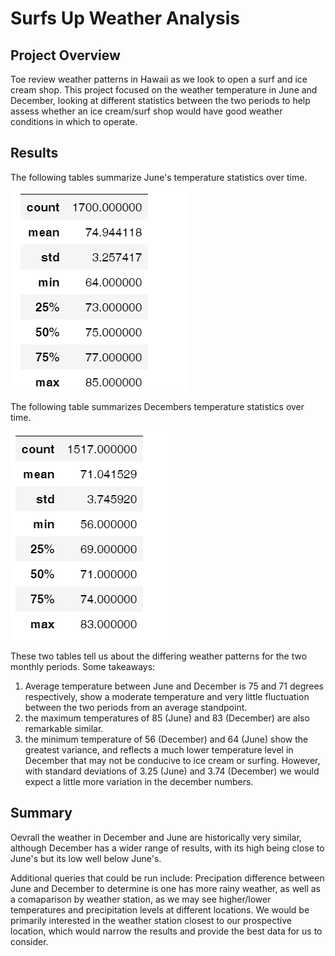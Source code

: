 # Surfs Up Weather Analysis
## Project Overview
Toe review weather patterns in Hawaii as we look to open a surf and ice cream shop. This project focused on the weather temperature in June and December, looking at different statistics between the two periods to help assess whether an ice cream/surf shop would have good weather conditions in which to operate.

## Results
The following tables summarize June's temperature statistics over time.

![June Temperate Statistics](https://github.com/joZecodes/surfs_up/blob/main/June%20Rain%20Stats.png)

The following table summarizes Decembers temperature statistics over time.

![December Temperature Statistics](https://github.com/joZecodes/surfs_up/blob/main/December%20Temp%20Stats.png)

These two tables tell us about the differing weather patterns for the two monthly periods. Some takeaways:
1) Average temperature between June and December is 75 and 71 degrees respectively, show a moderate temperature and very little fluctuation between the two periods from an average standpoint.
2) the maximum temperatures of 85 (June) and 83 (December) are also remarkable similar.
3) the minimum temperature of 56 (December) and 64 (June) show the greatest variance, and reflects a much lower temperature level in December that may not be conducive to ice cream or surfing. However, with standard deviations of 3.25 (June) and 3.74 (December) we would expect a little more variation in the december numbers.

## Summary
Oevrall the weather in December and June are historically very similar, although December has a wider range of results, with its high being close to June's but its low well below June's.  

Additional queries that could be run include: Precipation difference between June and December to determine is one has more rainy weather, as well as a comaparison by weather station, as we may see higher/lower temperatures and precipitation levels at different locations. We would be primarily interested in the weather station closest to our prospective location, which would narrow the results and provide the best data for us to consider.
